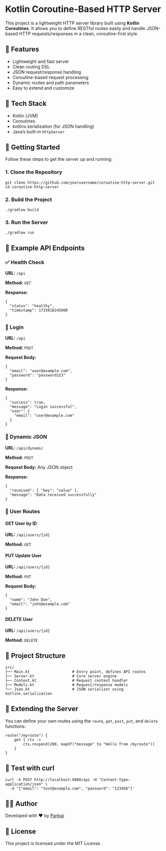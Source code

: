 Kotlin Coroutine-Based HTTP Server
==================================

This project is a lightweight HTTP server library built using **Kotlin Coroutines**. It allows you to define RESTful routes easily and handle JSON-based HTTP requests/responses in a clean, coroutine-first style.

🚀 Features
-----------

*   Lightweight and fast server
*   Clean routing DSL
*   JSON request/response handling
*   Coroutine-based request processing
*   Dynamic routes and path parameters
*   Easy to extend and customize

🧰 Tech Stack
-------------

*   Kotlin (JVM)
*   Coroutines
*   kotlinx.serialization (for JSON handling)
*   Java’s built-in `HttpServer`

🚀 Getting Started
------------------

Follow these steps to get the server up and running:

### 1\. Clone the Repository

    git clone https://github.com/yourusername/coroutine-http-server.git
    cd coroutine-http-server

### 2\. Build the Project

    ./gradlew build

### 3\. Run the Server

    ./gradlew run

📌 Example API Endpoints
------------------------

### ✅ Health Check

**URL:** `/api`

**Method:** `GET`

**Response:**

    
    {
      "status": "healthy",
      "timestamp": 1715018245000
    }
        

### 🔐 Login

**URL:** `/api`

**Method:** `POST`

**Request Body:**

    
    {
      "email": "user@example.com",
      "password": "password123"
    }
        

**Response:**

    
    {
      "success": true,
      "message": "Login successful",
      "user": {
        "email": "user@example.com"
      }
    }
        

### 🔄 Dynamic JSON

**URL:** `/api/dynamic`

**Method:** `POST`

**Request Body:** Any JSON object

**Response:**

    
    {
      "received": { "key": "value" },
      "message": "Data received successfully"
    }
        

### 👤 User Routes

#### GET User by ID

**URL:** `/api/users/{id}`

**Method:** `GET`

#### PUT Update User

**URL:** `/api/users/{id}`

**Method:** `PUT`

**Request Body:**

    
    {
      "name": "John Doe",
      "email": "john@example.com"
    }
        

#### DELETE User

**URL:** `/api/users/{id}`

**Method:** `DELETE`

📁 Project Structure
--------------------

    
    src/
    ├── Main.kt                   # Entry point, defines API routes
    ├── Server.kt                 # Core server engine
    ├── Context.kt                # Request context handler
    ├── Models.kt                 # Request/response models
    └── Json.kt                   # JSON serializer using kotlinx.serialization
        

🧩 Extending the Server
-----------------------

You can define your own routes using the `route`, `get`, `post`, `put`, and `delete` functions:

    route("/myroute") {
        get { ctx ->
            ctx.respond(200, mapOf("message" to "Hello from /myroute"))
        }
    }
        

🧪 Test with curl
-----------------

    curl -X POST http://localhost:8080/api -H "Content-Type: application/json" \
      -d '{"email": "test@example.com", "password": "123456"}'
        

👨‍💻 Author
------------

Developed with ❤️ by [Pankaj](https://github.com/pankaj046)

📄 License
----------

This project is licensed under the MIT License.
